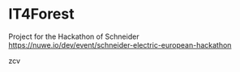 # IT4Forest
Project for the Hackathon of Schneider  https://nuwe.io/dev/event/schneider-electric-european-hackathon

zcv


